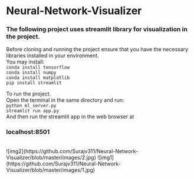 # Neural-Network-Visualizer <br>
### The following project uses streamlit library for visualization in the project. <br>
Before cloning and running the project ensure that you have the necessary libraries installed in your environment.<br>
You may install:<br>
```conda install tensorflow```<br>
```conda install numpy ```<br>
```conda install matplotlib```<br>
```pip install streamlit```<br>

To run the project.<br>
Open the terminal in the same directory and run:<br>
```python ml_server.py``` <br>
```streamlit run app.py``` <br>
And then run the streamlit app in the web browser at <br>
### localhost:8501
<br>
![img2](https://github.com/Surajv311/Neural-Network-Visualizer/blob/master/images/2.jpg)
![img1](https://github.com/Surajv311/Neural-Network-Visualizer/blob/master/images/1.jpg)
